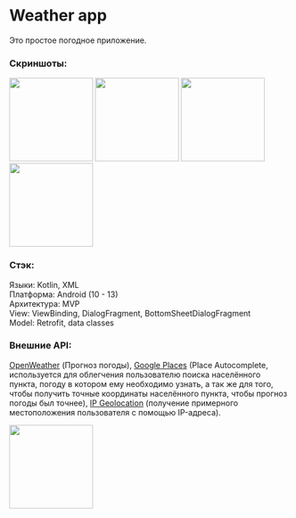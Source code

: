 # Weather app

Это простое погодное приложение.

### Скриншоты:
<p align="left">
  <img src="https://github.com/LittleDevo4ka/images/raw/main/Weather-app/1.png" width="150" />
  <img src="https://github.com/LittleDevo4ka/images/raw/main/Weather-app/2.png" width="150" />
  <img src="https://github.com/LittleDevo4ka/images/raw/main/Weather-app/3.png" width="150" />
  <img src="https://github.com/LittleDevo4ka/images/raw/main/Weather-app/4.png" width="150" />
</p>

### Стэк:  
Языки: Kotlin, XML  
Платформа: Android (10 - 13)  
Архитектура: MVP  
View: ViewBinding, DialogFragment, BottomSheetDialogFragment  
Model: Retrofit, data classes 

### Внешние API:  
<a href="https://openweathermap.org/">OpenWeather</a> (Прогноз погоды),
<a href="https://developers.google.com/maps/documentation/places/web-service/overview">Google Places</a> (Place Autocomplete,
используется для облегчения пользователю поиска населённого пункта, погоду в котором ему необходимо узнать, а так же для того, чтобы
получить точные координаты населённого пункта, чтобы прогноз погоды был точнее),
<a href="https://ip-api.com/">IP Geolocation</a> (получение примерного местоположения пользователя с помощью IP-адреса).

<img src="https://user-images.githubusercontent.com/71511704/229790982-d1e27e96-34c4-4454-826b-7f3977c67e66.png" width="150" />
